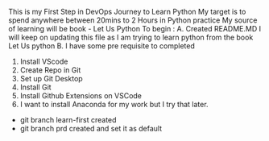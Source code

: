 This is my First Step in DevOps Journey to Learn Python 
My target is to spend anywhere between 20mins to 2 Hours in Python practice
My source of learning will be book - Let Us Python 
To begin  :
A. Created README.MD
I will keep on updating this file as I am trying to learn python from the book Let Us python 
B. I have some pre requisite to completed 
1. Install VScode
2. Create Repo in Git 
3. Set up Git Desktop
4. Install Git
5. Install Github Extensions on VSCode
6. I want to install Anaconda for my work but I try that later. <Later Date to be Decided>
 
 - git branch learn-first created 
 - git branch prd created and set it as default 
 